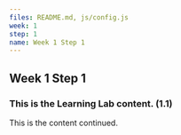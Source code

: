 ```yaml
---
files: README.md, js/config.js
week: 1
step: 1
name: Week 1 Step 1
---
```


## Week 1 Step 1

### This is the Learning Lab content. (1.1)

This is the content continued.
